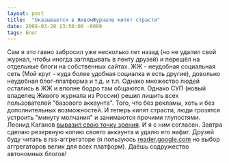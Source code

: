 ```yaml
---
layout: post
title:  "Оказывается в ЖивомЖурнале кипят страсти"
date: 2008-03-20 13:50:00 -0000
tags: Блог
---
```


Сам я это гавно забросил уже несколько лет назад (но не удалил свой журнал, чтобы иногда заглядывать в ленту друзей) и перешёл на отдельные блоги на собственных сайтах. ЖЖ - неудобная социальная сеть (Мой круг - куда более удобная социалка и есть другие), довольно неудобная блог-платформа и т.д. и т.п. Однако множество людей остались в ЖЖ и вполне бодро там общаются. Однако СУП (новый владелец Живого журнала из России) решил лишить всех пользователей "базового аккаунта". Того, что без рекламы, хоть и без дополнительных возможностей. И теперь кипят страсти, люди грозятся устроить "минуту молчания" и занимаются прочими глупостями. Леонид Каганов <a href="http://lleo.livejournal.com/199447.html">выразил свою точку зрения</a>. И я с ним согласен. Завтра сделаю резервную копию своего аккаунта и удалю его нафиг. Друзей буду читать в rss-аггрегаторе (я пользуюсь <a href="https://www.google.com/reader/">reader.google.com</a> но выбор аггрегаторов велик для всех платформ). 
Даёшь содружество автономных блогов!